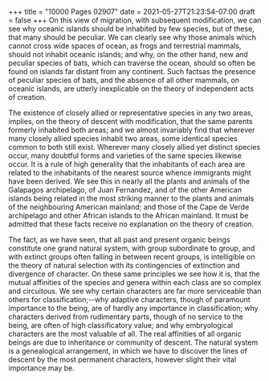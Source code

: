 +++
title = "10000 Pages 02907"
date = 2021-05-27T21:23:54-07:00
draft = false
+++
On this view of migration, with subsequent modification, we can see why oceanic islands should be inhabited by few species, but of these, that many should be peculiar. We can clearly see why those animals which cannot cross wide spaces of ocean, as frogs and terrestrial mammals, should not inhabit oceanic islands; and why, on the other hand, new and peculiar species of bats, which can traverse the ocean, should so often be found on islands far distant from any continent. Such factsas the presence of peculiar species of bats, and the absence of all other mammals, on oceanic islands, are utterly inexplicable on the theory of independent acts of creation.

The existence of closely allied or representative species in any two areas, implies, on the theory of descent with modification, that the same parents formerly inhabited both areas; and we almost invariably find that wherever many closely allied species inhabit two areas, some identical species common to both still exist. Wherever many closely allied yet distinct species occur, many doubtful forms and varieties of the same species likewise occur. It is a rule of high generality that the inhabitants of each area are related to the inhabitants of the nearest source whence immigrants might have been derived. We see this in nearly all the plants and animals of the Galapagos archipelago, of Juan Fernandez, and of the other American islands being related in the most striking manner to the plants and animals of the neighbouring American mainland; and those of the Cape de Verde archipelago and other African islands to the African mainland. It must be admitted that these facts receive no explanation on the theory of creation.

The fact, as we have seen, that all past and present organic beings constitute one grand natural system, with group subordinate to group, and with extinct groups often falling in between recent groups, is intelligible on the theory of natural selection with its contingencies of extinction and divergence of character. On these same principles we see how it is, that the mutual affinities of the species and genera within each class are so complex and circuitous. We see why certain characters are far more serviceable than others for classification;--why adaptive characters, though of paramount importance to the being, are of hardly any importance in classification; why characters derived from rudimentary parts, though of no service to the being, are often of high classificatory value; and why embryological characters are the most valuable of all. The real affinities of all organic beings are due to inheritance or community of descent. The natural system is a genealogical arrangement, in which we have to discover the lines of descent by the most permanent characters, however slight their vital importance may be.
